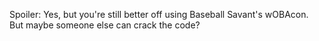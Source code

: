 Spoiler: Yes, but you're still better off using Baseball Savant's wOBAcon. But maybe someone else can crack the code? 